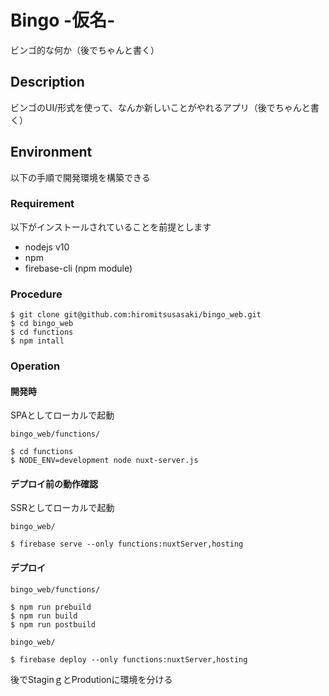 Bingo -仮名-
====

ビンゴ的な何か（後でちゃんと書く）

## Description

ビンゴのUI/形式を使って、なんか新しいことがやれるアプリ（後でちゃんと書く）

## Environment

以下の手順で開発環境を構築できる

### Requirement

以下がインストールされていることを前提とします

- nodejs v10
- npm
- firebase-cli (npm module)

### Procedure

```
$ git clone git@github.com:hiromitsusasaki/bingo_web.git
$ cd bingo_web
$ cd functions
$ npm intall
```

### Operation

####  開発時

SPAとしてローカルで起動

`bingo_web/functions/`
```
$ cd functions
$ NODE_ENV=development node nuxt-server.js
```
#### デプロイ前の動作確認

SSRとしてローカルで起動

`bingo_web/`
```
$ firebase serve --only functions:nuxtServer,hosting
```

#### デプロイ

`bingo_web/functions/`
```
$ npm run prebuild
$ npm run build
$ npm run postbuild
```

`bingo_web/`
```
$ firebase deploy --only functions:nuxtServer,hosting
```

後でStaginｇとProdutionに環境を分ける
